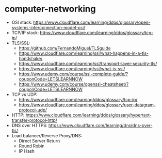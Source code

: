 # computer-networking
- OSI stack: https://www.cloudflare.com/learning/ddos/glossary/open-systems-interconnection-model-osi/ 
- TCP/IP stack: https://www.cloudflare.com/learning/ddos/glossary/tcp-ip/
- TLS/SSL:
  - https://github.com/FernandoMiguel/TLSguide
  - https://www.cloudflare.com/learning/ssl/what-happens-in-a-tls-handshake/
  - https://www.cloudflare.com/learning/ssl/transport-layer-security-tls/
  - https://www.cloudflare.com/learning/ssl/what-is-ssl/
  - https://www.udemy.com/course/ssl-complete-guide/?couponCode=LETSLEARNNOW
  - https://www.udemy.com/course/openssl-cheatsheet/?couponCode=LETSLEARNNOW
- TCP vs UDP:
  - https://www.cloudflare.com/learning/ddos/glossary/tcp-ip/
  - https://www.cloudflare.com/learning/ddos/glossary/user-datagram-protocol-udp/
- HTTP: https://www.cloudflare.com/learning/ddos/glossary/hypertext-transfer-protocol-http/
- DNS over HTTPS: https://www.cloudflare.com/learning/dns/dns-over-tls/
- Load balancer/Reverse Proxy/DNS:
  - Direct Server Return
  - Round Robin
  - IP Hash
